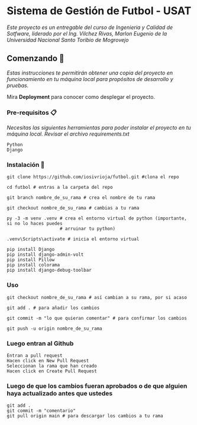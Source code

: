 # Sistema de Gestión de Futbol - USAT

_Este proyecto es un entregable del curso de Ingenieria y Calidad de Sotfware, liderado por el Ing. Vilchez Rivas, Marlon Eugenio de la Universidad Nacional Santo Toribio de Mogrovejo_

## Comenzando 🚀

_Estas instrucciones te permitirán obtener una copia del proyecto en funcionamiento en tu máquina local para propósitos de desarrollo y pruebas._

Mira **Deployment** para conocer como desplegar el proyecto.


### Pre-requisitos 📋

_Necesitas las siguientes herramientas para poder instalar el proyecto en tu máquina local. Revisar el archivo requirements.txt_

```
Python
Django
```

### Instalación 🔧

```
git clone https://github.com/iosivrioja/futbol.git #clona el repo

cd futbol # entras a la carpeta del repo

git branch nombre_de_su_rama # crea el nombre de tu rama

git checkout nombre_de_su_rama # cambias a tu rama

py -3 -m venv .venv # crea el entorno virtual de python (importante, si no lo haces puedes 
                    # arruinar tu python)

.venv\Scripts\activate # inicia el entorno virtual

pip install Django
pip install django-admin-volt
pip install Pillow
pip install colorama
pip install django-debug-toolbar
```

### Uso

```
git checkout nombre_de_su_rama # así cambian a su rama, por si acaso

git add . # para añadir los cambios

git commit -m "lo que quieran comentar" # para confirmar los cambios

git push -u origin nombre_de_su_rama
```

### Luego entran al Github

```
Entran a pull request
Hacen click en New Pull Request
Seleccionan la rama que han creado
Hacen click en Create Pull Request
```

### Luego de que los cambios fueran aprobados o de que alguien haya actualizado antes que ustedes

```
git add .
git commit -m "comentario"
git pull origin main # para descargar los cambios a tu rama
```


